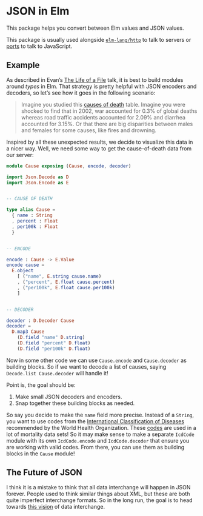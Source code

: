 # JSON in Elm

This package helps you convert between Elm values and JSON values.

This package is usually used alongside [`elm-lang/http`](http://package.elm-lang.org/packages/elm-lang/http/latest) to talk to servers or [ports](https://guide.elm-lang.org/interop/javascript.html) to talk to JavaScript.


## Example

As described in Evan’s [The Life of a File](https://youtu.be/XpDsk374LDE) talk, it is best to build modules around _types_ in Elm. That strategy is pretty helpful with JSON encoders and decoders, so let’s see how it goes in the following scenario:

> Imagine you studied this [causes of death](https://en.wikipedia.org/wiki/List_of_causes_of_death_by_rate) table. Imagine you were shocked to find that in 2002, war accounted for 0.3% of global deaths whereas road traffic accidents accounted for 2.09% and diarrhea accounted for 3.15%. Or that there are big disparities between males and females for some causes, like fires and drowning.

Inspired by all these unexpected results, we decide to visualize this data in a nicer way. Well, we need some way to get the cause-of-death data from our server:

```elm
module Cause exposing (Cause, encode, decoder)

import Json.Decode as D
import Json.Encode as E


-- CAUSE OF DEATH

type alias Cause =
  { name : String
  , percent : Float
  , per100k : Float
  }


-- ENCODE

encode : Cause -> E.Value
encode cause =
  E.object
  	[ ("name", E.string cause.name)
  	, ("percent", E.float cause.percent)
  	, ("per100k", E.float cause.per100k)
  	]


-- DECODER

decoder : D.Decoder Cause
decoder =
  D.map3 Cause
  	(D.field "name" D.string)
  	(D.field "percent" D.float)
  	(D.field "per100k" D.float)
```

Now in some other code we can use `Cause.encode` and `Cause.decoder` as building blocks. So if we want to decode a list of causes, saying `Decode.list Cause.decoder` will handle it!

Point is, the goal should be:

  1. Make small JSON decoders and encoders.
  2. Snap together these building blocks as needed.

So say you decide to make the `name` field more precise. Instead of a `String`, you want to use codes from the [International Classification of Diseases](http://www.who.int/classifications/icd/en/) recommended by the World Health Organization. These [codes](http://apps.who.int/classifications/icd10/browse/2016/en) are used in a lot of mortality data sets! So it may make sense to make a separate `IcdCode` module with its own `IcdCode.encode` and `IcdCode.decoder` that ensure you are working with valid codes. From there, you can use them as building blocks in the `Cause` module!


## The Future of JSON

I think it is a mistake to think that all data interchange will happen in JSON forever. People used to think similar things about XML, but these are both quite imperfect interchange formats. So in the long run, the goal is to head towards [this vision](https://gist.github.com/evancz/1c5f2cf34939336ecb79b97bb89d9da6) of data interchange.
